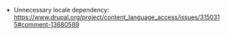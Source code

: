 - Unnecessary locale dependency: https://www.drupal.org/project/content_language_access/issues/3150315#comment-13680589
